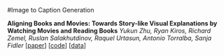 #Image to Caption Generation

**Aligning Books and Movies: Towards Story-like Visual Explanations by Watching Movies and Reading Books**
*Yukun Zhu, Ryan Kiros, Richard Zemel, Ruslan Salakhutdinov, Raquel Urtasun, Antonio Torralba, Sanja Fidler*
[[paper](http://arxiv.org/abs/1506.06724)]
[[code](https://github.com/ryankiros/neural-storyteller)]
[[data](http://www.cs.toronto.edu/~mbweb/)]


